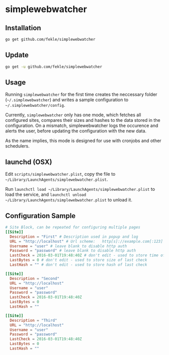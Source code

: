 # simplewebwatcher

## Installation
```bash
go get github.com/fekle/simplewebwatcher
```

## Update
```bash
go get -u github.com/fekle/simplewebwatcher
```

## Usage
Running `simplewebwatcher` for the first time creates the neccessary folder (`~/.simplewebwatcher`) and writes a sample configuration to `~/.simplewebwatcher/config`.

Currently, `simplewebwatcher` only has one mode, which fetches all configured sites, compares their sizes and hashes to the data stored in the configuration. On a mismatch, simplewebwatcher logs the occurence and alerts the user, before updating the configuration with the new data.

As the name implies, this mode is designed for use with cronjobs and other schedulers.

## launchd (OSX)
Edit `scripts/simplewebwatcher.plist`, copy the file to `~/Library/LaunchAgents/simplewebwatcher.plist`.

Run `launchctl load ~/Library/LaunchAgents/simplewebwatcher.plist` to load the service, and `launchctl unload ~/Library/LaunchAgents/simplewebwatcher.plist` to unload it.

## Configuration Sample

```toml
# Site Block, can be repeated for configuring multiple pages
[[Site]]
  Description = "First" # Description used in popup and log
  URL = "http://localhost" # Url scheme:   http[s]://example.com[:123]
  Username = "user" # leave blank to disable http auth
  Password = "password" # leave blank to disable http auth
  LastCheck = 2016-03-01T19:48:40Z # don't edit - used to store time of last check
  LastBytes = 0 # don't edit - used to store size of last check
  LastHash = "" # don't edit - used to store hash of last check

[[Site]]
  Description = "Second"
  URL = "http://localhost"
  Username = "user"
  Password = "password"
  LastCheck = 2016-03-01T19:48:40Z
  LastBytes = 0
  LastHash = ""

[[Site]]
  Description = "Third"
  URL = "http://localhost"
  Username = "user"
  Password = "password"
  LastCheck = 2016-03-01T19:48:40Z
  LastBytes = 0
  LastHash = ""

```
